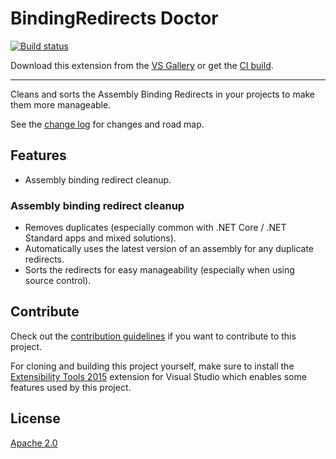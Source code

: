 # BindingRedirects Doctor

<!-- Replace this badge with your own-->
[![Build status](https://ci.appveyor.com/api/projects/status/d1wl3gdb8hn8ngc3?svg=true)](https://ci.appveyor.com/project/robertmclaws/bindingredirectsdoctor)

<!-- Update the VS Gallery link after you upload the VSIX-->
Download this extension from the [VS Gallery](https://visualstudiogallery.msdn.microsoft.com/[GuidFromGallery])
or get the [CI build](http://vsixgallery.com/extension/3d111d8d-7d15-4c6e-8ca3-494426e539ff/).

---------------------------------------

Cleans and sorts the Assembly Binding Redirects in your projects to make them more manageable.

See the [change log](CHANGELOG.md) for changes and road map.

## Features

- Assembly binding redirect cleanup.

### Assembly binding redirect cleanup
- Removes duplicates (especially common with .NET Core / .NET Standard apps and mixed solutions).
- Automatically uses the latest version of an assembly for any duplicate redirects.
- Sorts the redirects for easy manageability (especially when using source control).

## Contribute
Check out the [contribution guidelines](CONTRIBUTING.md)
if you want to contribute to this project.

For cloning and building this project yourself, make sure
to install the
[Extensibility Tools 2015](https://visualstudiogallery.msdn.microsoft.com/ab39a092-1343-46e2-b0f1-6a3f91155aa6)
extension for Visual Studio which enables some features
used by this project.

## License
[Apache 2.0](LICENSE)